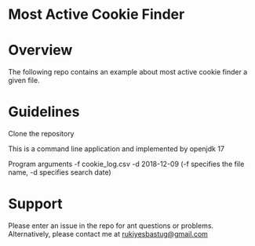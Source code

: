 # Most Active Cookie Finder

# Overview

The following repo contains an example about most active cookie finder a given file.

# Guidelines

 Clone the repository
 
 This is a command line application and implemented by openjdk 17
 
 Program arguments -f cookie_log.csv -d 2018-12-09 (-f specifies the file name, -d specifies search date)

# Support
Please enter an issue in the repo for ant questions or problems.
Alternatively, please contact me at rukiyesbastug@gmail.com

